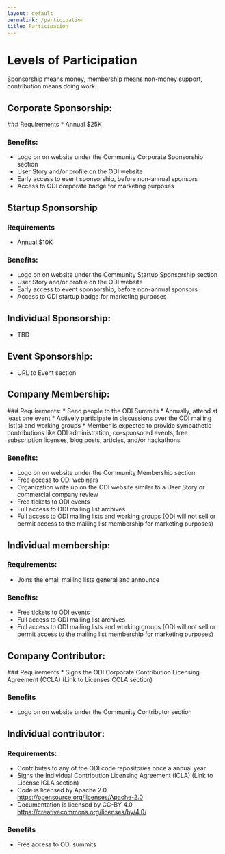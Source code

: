 ```yaml
---
layout: default
permalink: /participation
title: Participation
---
```


# Levels of Participation
Sponsorship means money, membership means non-money support, contribution means doing work

<h2><a name=sponsorship>Corporate Sponsorship:</a></h2>
### Requirements
* Annual $25K

### Benefits:
* Logo on on website under the Community Corporate Sponsorship section
* User Story and/or profile on the ODI website
* Early access to event sponsorship, before non-annual sponsors
* Access to ODI corporate badge for marketing purposes

## Startup Sponsorship
### Requirements
* Annual $10K 

### Benefits:
* Logo on on website under the Community Startup Sponsorship section
* User Story and/or profile on the ODI website
* Early access to event sponsorship, before non-annual sponsors
* Access to ODI startup badge for marketing purposes

## Individual Sponsorship: 
* TBD

## Event Sponsorship:
* URL to Event section

<h2><a name=membership>Company Membership:</a></h2> 
### Requirements:
* Send people to the ODI Summits
* Annually, attend at least one event
* Actively participate in discussions over the ODI mailing list(s) and working groups
* Member is expected to provide sympathetic contributions like ODI administration, co-sponsored events, free subscription licenses, blog posts, articles, and/or hackathons

### Benefits:
* Logo on on website under the Community Membership section
* Free access to ODI webinars
* Organization write up on the ODI website similar to a User Story or commercial company review
* Free tickets to ODI events
* Full access to ODI mailing list archives
* Full access to ODI mailing lists and working groups (ODI will not sell or permit access to the mailing list membership for marketing purposes)

## Individual membership: 
### Requirements:
* Joins the email mailing lists general and announce

### Benefits:
* Free tickets to ODI events
* Full access to ODI mailing list archives
* Full access to ODI mailing lists and working groups (ODI will not sell or permit access to the mailing list membership for marketing purposes)

<h2><a name=contributor>Company Contributor:</a></h2>
### Requirements
* Signs the ODI Corporate Contribution Licensing Agreement (CCLA) (Link to Licenses CCLA section)

### Benefits
* Logo on on website under the Community Contributor section

## Individual contributor: 
### Requirements:
* Contributes to any of the ODI code repositories once a annual year
* Signs the Individual Contribution Licensing Agreement (ICLA) (Link to License ICLA section)
* Code is licensed by Apache 2.0 https://opensource.org/licenses/Apache-2.0
* Documentation is licensed by CC-BY 4.0 https://creativecommons.org/licenses/by/4.0/

### Benefits
* Free access to ODI summits
